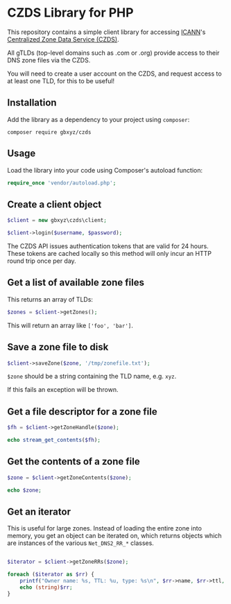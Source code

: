 # CZDS Library for PHP

This repository contains a simple client library for accessing [ICANN](https://icann.org)'s [Centralized Zone Data Service (CZDS)](https://czds.icann.org).

All gTLDs (top-level domains such as .com or .org) provide access to their DNS zone files via the CZDS.

You will need to create a user account on the CZDS, and request access to at least one TLD, for this to be useful!

## Installation

Add the library as a dependency to your project using `composer`:

```
composer require gbxyz/czds
```

## Usage

Load the library into your code using Composer's autoload function:

```php
require_once 'vendor/autoload.php';
```

## Create a client object

```php
$client = new gbxyz\czds\client;

$client->login($username, $password);
```

The CZDS API issues authentication tokens that are valid for 24 hours. These tokens are cached locally so this method will only incur an HTTP round trip once per day.

## Get a list of available zone files

This returns an array of TLDs:

```php
$zones = $client->getZones();
```

This will return an array like `['foo', 'bar']`.

## Save a zone file to disk

```php
$client->saveZone($zone, '/tmp/zonefile.txt');
```

`$zone` should be a string containing the TLD name, e.g. `xyz`.

If this fails an exception will be thrown.

## Get a file descriptor for a zone file

```php
$fh = $client->getZoneHandle($zone);

echo stream_get_contents($fh);
```

## Get the contents of a zone file

```php
$zone = $client->getZoneContents($zone);

echo $zone;
```

## Get an iterator

This is useful for large zones. Instead of loading the entire zone into memory, you get an object can be iterated on, which returns objects which are instances of the various `Net_DNS2_RR_*` classes.

```php

$iterator = $client->getZoneRRs($zone);

foreach ($iterator as $rr) {
    printf("Owner name: %s, TTL: %u, type: %s\n", $rr->name, $rr->ttl, $rr->type);
    echo (string)$rr;
}
```
